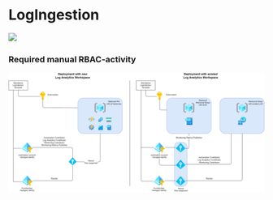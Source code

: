 # LogIngestion
 


<a href="https://portal.azure.com/#create/Microsoft.Template/uri/https%3A%2F%2Fraw.githubusercontent.com%2FContoso-Hotels-Security%2FLogIngestion%2Fmain%2FLogIngestion%2Fazuredeploy.json" target="_blank">
  <img src="https://aka.ms/deploytoazurebutton" scale="0">
</a>


### Required manual RBAC-activity 
![Diagram](images/RBAC-LogIngestion.png)